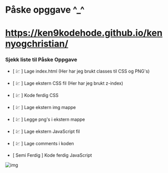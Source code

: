 # Påske opggave ^_^
# https://ken9kodehode.github.io/kennyogchristian/

### Sjekk liste til Påske Oppgave

- [ 💹 ] Lage index.html (Her har jeg brukt classes til CSS og PNG's) 

- [ 💹  ] Lage ekstern CSS fil (Her har jeg brukt z-index)

- [ 💹 ] Kode ferdig CSS

- [ 💹 ] Lage ekstern img mappe

- [ 💹 ] Legge png's i ekstern mappe

- [ 💹 ] Lage ekstern JavaScript fil

- [ 💹 ] Lage comments i koden

- [ Semi Ferdig ] Kode ferdig JavaScript

![img](https://user-images.githubusercontent.com/98322694/163168007-efb52862-5c38-49fd-882f-633cfcb4aa21.png)


